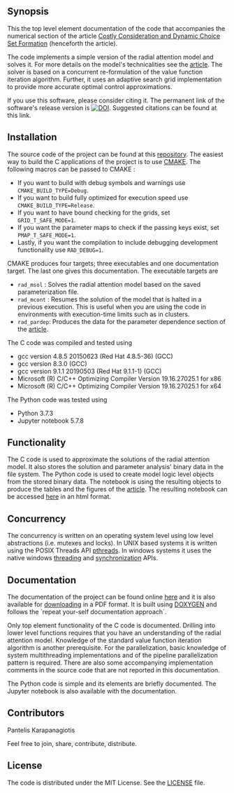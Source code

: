 ## Synopsis

This the top level element documentation of the code that accompanies the numerical section of the article 
[Costly Consideration and Dynamic Choice Set Formation](https://papers.ssrn.com/sol3/papers.cfm?abstract_id=3423876) 
(henceforth the article). 

The code implements a simple version of the radial attention model and solves it. For more details on the model's
technicalities see the [article](https://papers.ssrn.com/sol3/papers.cfm?abstract_id=3423876). The solver is based 
on a concurrent re-formulation of the value function iteration algorithm. Further, it uses an adaptive search grid 
implementation to provide more accurate optimal control approximations.

If you use this software, please consider citing it. The permanent link of the software's release version is 
[![DOI](https://zenodo.org/badge/doi/10.5281/zenodo.3353648.png)](https://zenodo.org/badge/latestdoi/199311654). 
Suggested  citations can be found at this link. 

## Installation

The source code of the project can be found at this [repository](https://github.com/pi-kappa-devel/rad). The easiest 
way to build the C applications of the project is to use [CMAKE](https://cmake.org/). The following macros can be 
passed to CMAKE :
 - If you want to build with debug symbols and warnings use `CMAKE_BUILD_TYPE=Debug`.
 - If you want to build fully optimized for execution speed use `CMAKE_BUILD_TYPE=Release`.
 - If you want to have bound checking for the grids, set `GRID_T_SAFE_MODE=1`.
 - If you want the parameter maps to check if the passing keys exist, set `PMAP_T_SAFE_MODE=1`.
 - Lastly, if you want the compilation to include debugging development functionality use `RAD_DEBUG=1`.
 
CMAKE produces four targets; three executables and one documentation target. The last one gives this documentation.
The executable targets are
 - `rad_msol`  : Solves the radial attention model based on the saved parameterization file.
 - `rad_mcont` : Resumes the solution of the model that is halted in a previous execution. This is useful when you
 are using the code in environments with execution-time limits such as in clusters.
 - `rad_pardep`: Produces the data for the parameter dependence section of the 
 [article](https://papers.ssrn.com/sol3/papers.cfm?abstract_id=3423876).

The C code was compiled and tested using 
 - gcc version 4.8.5 20150623 (Red Hat 4.8.5-36) (GCC)
 - gcc version 8.3.0 (GCC)
 - gcc version 9.1.1 20190503 (Red Hat 9.1.1-1) (GCC)
 - Microsoft (R) C/C++ Optimizing Compiler Version 19.16.27025.1 for x86
 - Microsoft (R) C/C++ Optimizing Compiler Version 19.16.27025.1 for x64

The Python code was tested using 
 - Python 3.7.3 
 - Jupyter notebook 5.7.8

## Functionality

The C code is used to approximate the solutions of the radial attention model. It also stores the solution
and parameter analysis' binary data in the file system. The Python code is used to create model logic level objects
from the stored binary data. The notebook is using the resulting objects to produce the tables and the figures of
the [article](https://papers.ssrn.com/sol3/papers.cfm?abstract_id=3423876). The resulting notebook can be accessed
[here](https://rad.pikappa.eu/notebook.html) in an html format.

## Concurrency

The concurrency is written on an operating system level using low level abstractions (i.e. mutexes and locks). 
In UNIX based systems it is written using the POSIX Threads API [pthreads](http://www.cs.wm.edu/wmpthreads.html). 
In windows systems it uses the native windows 
[threading](https://docs.microsoft.com/en-us/windows/win32/api/processthreadsapi/) and 
[synchronization](https://docs.microsoft.com/en-us/windows/win32/api/synchapi/) APIs.

## Documentation

The documentation of the project can be found online [here](https://rad.pikappa.eu/index.html) and it is 
also available for [downloading](https://rad.pikappa.eu/refman.pdf) in a PDF format. It is 
built using [DOXYGEN](http://www.doxygen.nl/) and follows the `repeat your-self documentation approach´. 

Only top element functionality of the C code is documented. Drilling into lower level functions requires that you 
have an understanding of the radial attention model. Knowledge of the standard value function iteration algorithm is 
another prerequisite. For the parallelization, basic knowledge of system multithreading implementations and of the 
pipeline parallelization pattern is required. There are also some accompanying implementation comments in the source 
code that are not reported in this documentation.

The Python code is simple and its elements are briefly documented. The Jupyter notebook is also available with the 
documentation. 

## Contributors

Pantelis Karapanagiotis 

Feel free to join, share, contribute, distribute.

## License

The code is distributed under the MIT License. See the [LICENSE](https://rad.pikappa.eu/LICENSE.txt) file.
